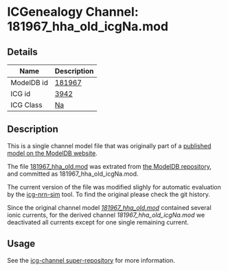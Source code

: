 # ICGenealogy Channel: 181967\_hha\_old\_icgNa.mod

## Details

Name | Description
---- | -----------
ModelDB id | [181967](http://senselab.med.yale.edu/ModelDB/ShowModel.cshtml?model=181967)
ICG id | [3942](http://icg.neurotheory.ox.ac.uk/channels/2/3942)
ICG Class | [Na](http://icg.neurotheory.ox.ac.uk/channels/2)

## Description

This is a single channel model file that was originally part of a [published model on the ModelDB website](http://senselab.med.yale.edu/mModelDB/ShowModel.cshtml?model=181967).


The file [181967\_hha\_old.mod](181967_hha_old_icgNa.mod) was extrated from [the ModelDB repository](http://senselab.med.yale.edu/ModelDB/ShowModel.cshtml?model=181967), and committed as 181967\_hha\_old\_icgNa.mod.

The current version of the file was modified slighly for automatic evaluation by the [icg-nrn-sim](https://github.com/icgenealogy/icg-nrn-sim) tool. To find the original please check the git history.

Since the original channel model *[181967\_hha\_old.mod](http://senselab.med.yale.edu/ModelDB/ShowModel.cshtml?model=181967)* contained several ionic currents, for the derived channel *181967\_hha\_old\_icgNa.mod* we deactivated all currents except for one single remaining current.


## Usage

See the [icg-channel super-repository](https://github.com/icgenealogy/icg-channels) for more information.